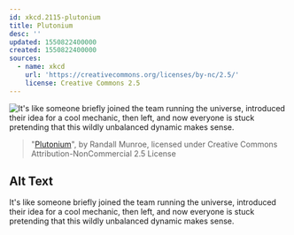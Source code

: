 ```yaml
---
id: xkcd.2115-plutonium
title: Plutonium
desc: ''
updated: 1550822400000
created: 1550822400000
sources:
  - name: xkcd
    url: 'https://creativecommons.org/licenses/by-nc/2.5/'
    license: Creative Commons 2.5
---
```

![It's like someone briefly joined the team running the universe, introduced their idea for a cool mechanic, then left, and now everyone is stuck pretending that this wildly unbalanced dynamic makes sense.](https://imgs.xkcd.com/comics/plutonium.png)
> "[Plutonium](https://xkcd.com/2115/)", by Randall Munroe, licensed under Creative Commons Attribution-NonCommercial 2.5 License

## Alt Text
It's like someone briefly joined the team running the universe, introduced their idea for a cool mechanic, then left, and now everyone is stuck pretending that this wildly unbalanced dynamic makes sense.
